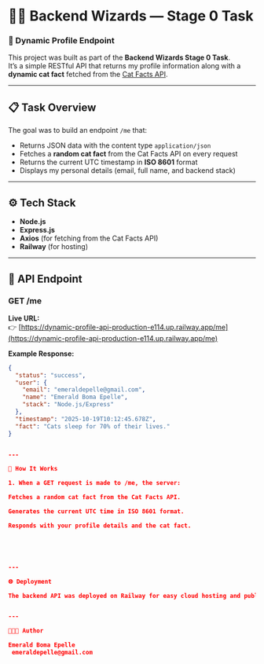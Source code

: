 # 🧙‍♀️ Backend Wizards — Stage 0 Task  
### 🚀 Dynamic Profile Endpoint  

This project was built as part of the **Backend Wizards Stage 0 Task**.  
It’s a simple RESTful API that returns my profile information along with a **dynamic cat fact** fetched from the [Cat Facts API](https://catfact.ninja/fact).

---

## 📋 Task Overview

The goal was to build an endpoint `/me` that:
- Returns JSON data with the content type `application/json`
- Fetches a **random cat fact** from the Cat Facts API on every request
- Returns the current UTC timestamp in **ISO 8601** format
- Displays my personal details (email, full name, and backend stack)

---

## ⚙️ Tech Stack
- **Node.js**
- **Express.js**
- **Axios** (for fetching from the Cat Facts API)
- **Railway** (for hosting)

---

## 🧠 API Endpoint

### **GET /me**

**Live URL:**  
👉 [https://dynamic-profile-api-production-e114.up.railway.app/me](https://dynamic-profile-api-production-e114.up.railway.app/me)

**Example Response:**
```json
{
  "status": "success",
  "user": {
    "email": "emeraldepelle@gmail.com",
    "name": "Emerald Boma Epelle",
    "stack": "Node.js/Express"
  },
  "timestamp": "2025-10-19T10:12:45.678Z",
  "fact": "Cats sleep for 70% of their lives."
}


---

🧩 How It Works

1. When a GET request is made to /me, the server:

Fetches a random cat fact from the Cat Facts API.

Generates the current UTC time in ISO 8601 format.

Responds with your profile details and the cat fact.





---

🌐 Deployment

The backend API was deployed on Railway for easy cloud hosting and public accessibility.


---

👩🏽‍💻 Author

Emerald Boma Epelle
 emeraldepelle@gmail.com
